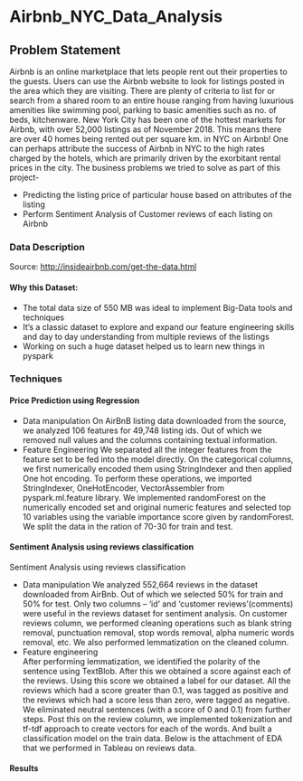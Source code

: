 # Airbnb_NYC_Data_Analysis


## Problem Statement

Airbnb is an online marketplace that lets people rent out their properties to the guests. Users can use the Airbnb website to look for listings posted in the area which they are visiting. There are plenty of criteria to list for or search from a shared room to an entire house ranging from having luxurious amenities like swimming pool, parking to basic amenities such as no. of beds, kitchenware. New York City has been one of the hottest markets for Airbnb, with over 52,000 listings as of November 2018. This means there are over 40 homes being rented out per square km. in NYC on Airbnb! One can perhaps attribute the success of Airbnb in NYC to the high rates charged by the hotels, which are primarily driven by the exorbitant rental prices in the city.
The business problems we tried to solve as part of this project-
  - Predicting the listing price of particular house based on attributes of the listing
  - Perform Sentiment Analysis of Customer reviews of each listing on Airbnb

### Data Description

Source:
http://insideairbnb.com/get-the-data.html

#### Why this Dataset:
- The total data size of 550 MB was ideal to implement Big-Data tools and techniques
- It’s a classic dataset to explore and expand our feature engineering skills and day to day understanding from multiple reviews of the listings
- Working on such a huge dataset helped us to learn new things in pyspark

### Techniques

#### Price Prediction using Regression

- Data manipulation
On AirBnB listing data downloaded from the source, we analyzed 106 features for 49,748 listing ids. Out of which we removed null values and the columns containing textual information. 
- Feature Engineering
We separated all the integer features from the feature set to be fed into the model directly. On the categorical columns, we first numerically encoded them using StringIndexer and then applied One hot encoding. To perform these operations, we imported StringIndexer, OneHotEncoder, VectorAssembler from pyspark.ml.feature library. We implemented randomForest on the numerically encoded set and original numeric features and selected top 10 variables using the variable importance score given by randomForest. We split the data in the ration of 70-30 for train and test.

#### Sentiment Analysis using reviews classification

Sentiment Analysis using reviews classification

- Data manipulation
We analyzed 552,664 reviews in the dataset downloaded from AirBnb. Out of which we selected 50% for train and 50% for test. Only two columns – ‘id’ and ‘customer reviews’(comments) were useful in the reviews dataset for sentiment analysis. On customer reviews column, we performed cleaning operations such as blank string removal, punctuation removal, stop words removal, alpha numeric words removal, etc. We also performed lemmatization on the cleaned column.
- Feature engineering  
After performing lemmatization, we identified the polarity of the sentence using TextBlob. After this we obtained a score against each of the reviews. Using this score we obtained a label for our dataset. All the reviews which had a score greater than 0.1, was tagged as positive and the reviews which had a score less than zero, were tagged as negative. We eliminated neutral sentences (with a score of 0 and 0.1) from further steps. Post this on the review column, we implemented tokenization and tf-tdf approach to create vectors for each of the words. And built a classification model on the train data. Below is the attachment of EDA that we performed in Tableau on reviews data.

#### Results 


